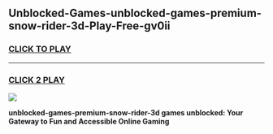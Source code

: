 
## Unblocked-Games-unblocked-games-premium-snow-rider-3d-Play-Free-gv0ii
<h3>
<a href="https://premium76.site?title=unblocked-games-premium-snow-rider-3d&ref=18A1">CLICK TO PLAY</a></h3>
<hr>

<h3>
<a href="https://premium76.site?title=unblocked-games-premium-snow-rider-3d&ref=18A1">CLICK 2 PLAY</a>
  
</h3>

<a href="https://premium76.site?title=unblocked-games-premium-snow-rider-3d&ref=18A1"><img src="https://clearcache.store/games.png"></a>


**unblocked-games-premium-snow-rider-3d games unblocked: Your Gateway to Fun and Accessible Online Gaming**
